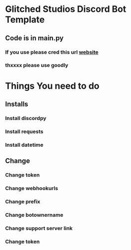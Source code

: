 # Glitched Studios Discord Bot Template
## Code is in main.py
### If you use please cred this url [website](https://glitchedstudiosdiscordinvite.vercel.app/)
### thxxxx please use goodly

# Things You need to do
## Installs
### Install discordpy
### Install requests
### Install datetime
## Change
### Change token
### Change webhookurls
### Change prefix
### Change botownername
### Change support server link
### Change token
